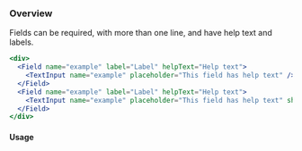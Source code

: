 ### Overview

Fields can be required, with more than one line, and have help text and labels.

```jsx
<div>
  <Field name="example" label="Label" helpText="Help text">
    <TextInput name="example" placeholder="This field has help text" />
  </Field>
  <Field name="example" label="Label" helpText="Help text">
    <TextInput name="example" placeholder="This field has help text" shouldAllowLineBreaks />
  </Field>
</div>
```

#### Usage
